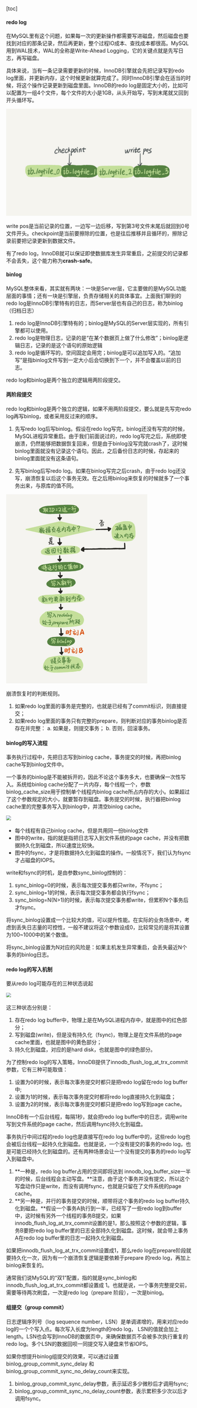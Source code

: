 

[toc]

#### redo log

在MySQL里有这个问题，如果每一次的更新操作都需要写进磁盘，然后磁盘也要找到对应的那条记录，然后再更新，整个过程IO成本、查找成本都很高。MySQL用到WAL技术，WAL的全称是Write-Ahead Logging，它的关键点就是先写日志，再写磁盘。

具体来说，当有一条记录需要更新的时候，InnoDB引擎就会先把记录写到redo log里面，并更新内存，这个时候更新就算完成了。同时InnoDB引擎会在适当的时候，将这个操作记录更新到磁盘里面。InnoDB的redo log是固定大小的，比如可以配置为一组4个文件，每个文件的大小是1GB，从头开始写，写到末尾就又回到开头循环写。

![](./img/1.3.jpg)

write pos是当前记录的位置，一边写一边后移，写到第3号文件末尾后就回到0号文件开头。checkpoint是当前要擦除的位置，也是往后推移并且循环的，擦除记录前要把记录更新到数据文件。

有了redo log，InnoDB就可以保证即使数据库发生异常重启，之前提交的记录都不会丢失，这个能力称为**crash-safe**。

#### binlog

MySQL整体来看，其实就有两块：一块是Server层，它主要做的是MySQL功能层面的事情；还有一块是引擎层，负责存储相关的具体事宜。上面我们聊到的redo log是InnoDB引擎特有的日志，而Server层也有自己的日志，称为binlog（归档日志）

1. redo log是InnoDB引擎特有的；binlog是MySQL的Server层实现的，所有引擎都可以使用。
2. redo log是物理日志，记录的是“在某个数据页上做了什么修改”；binlog是逻辑日志，记录的是这个语句的原始逻辑
3. redo log是循环写的，空间固定会用完；binlog是可以追加写入的。“追加写”是指binlog文件写到一定大小后会切换到下一个，并不会覆盖以前的日志。

redo log和binlog是两个独立的逻辑用两阶段提交。

#### 两阶段提交

redo log和binlog是两个独立的逻辑，如果不用两阶段提交，要么就是先写完redo log再写binlog，或者采用反过来的顺序。

1. 先写redo log后写binlog。假设在redo log写完，binlog还没有写完的时候，MySQL进程异常重启。由于我们前面说过的，redo log写完之后，系统即使崩溃，仍然能够把数据恢复回来，但是由于binlog没写完就crash了，这时候binlog里面就没有记录这个语句。因此，之后备份日志的时候，存起来的binlog里面就没有这条语句。

2. 先写binlog后写redo log。如果在binlog写完之后crash，由于redo log还没写，崩溃恢复以后这个事务无效。在之后用binlog来恢复的时候就多了一个事务出来，与原库的值不同。

<img src="./img/2p.jpg" style="zoom:50%;" />

崩溃恢复时的判断规则。

1. 如果redo log里面的事务是完整的，也就是已经有了commit标识，则直接提交；
2. 如果redo log里面的事务只有完整的prepare，则判断对应的事务binlog是否存在并完整：
   a. 如果是，则提交事务；
   b. 否则，回滚事务。

#### binlog的写入流程

事务执行过程中，先把日志写到binlog cache，事务提交的时候，再把binlog cache写到binlog文件中。

一个事务的binlog是不能被拆开的，因此不论这个事务多大，也要确保一次性写入。系统给binlog cache分配了一片内存，每个线程一个，参数 binlog_cache_size用于控制单个线程内binlog cache所占内存的大小。如果超过了这个参数规定的大小，就要暂存到磁盘。事务提交的时候，执行器把binlog cache里的完整事务写入到binlog中，并清空binlog cache。

<img src="/Users/liuchao56/IdeaProjects/cs-note/mysql/img/9.1.png" style="zoom:80%;" />

- 每个线程有自己binlog cache，但是共用同一份binlog文件
- 图中的write，指的就是指把日志写入到文件系统的page cache，并没有把数据持久化到磁盘，所以速度比较快。
- 图中的fsync，才是将数据持久化到磁盘的操作。一般情况下，我们认为fsync才占磁盘的IOPS。

write和fsync的时机，是由参数sync_binlog控制的：

1. sync_binlog=0的时候，表示每次提交事务都只write，不fsync；
2. sync_binlog=1的时候，表示每次提交事务都会执行fsync；
3. sync_binlog=N(N>1)的时候，表示每次提交事务都write，但累积N个事务后才fsync。

将sync_binlog设置成一个比较大的值，可以提升性能。在实际的业务场景中，考虑到丢失日志量的可控性，一般不建议将这个参数设成0，比较常见的是将其设置为100~1000中的某个数值。

将sync_binlog设置为N对应的风险是：如果主机发生异常重启，会丢失最近N个事务的binlog日志。

#### redo log的写入机制

要从redo log可能存在的三种状态说起

<img src="/Users/liuchao56/IdeaProjects/cs-note/mysql/img/9.2.png" style="zoom:80%;" />

这三种状态分别是：

1. 存在redo log buffer中，物理上是在MySQL进程内存中，就是图中的红色部分；
2. 写到磁盘(write)，但是没有持久化（fsync)，物理上是在文件系统的page cache里面，也就是图中的黄色部分；
3. 持久化到磁盘，对应的是hard disk，也就是图中的绿色部分。

为了控制redo log的写入策略，InnoDB提供了innodb_flush_log_at_trx_commit参数，它有三种可能取值：

1. 设置为0的时候，表示每次事务提交时都只是把redo log留在redo log buffer中;
2. 设置为1的时候，表示每次事务提交时都将redo log直接持久化到磁盘；
3. 设置为2的时候，表示每次事务提交时都只是把redo log写到page cache。

InnoDB有一个后台线程，每隔1秒，就会把redo log buffer中的日志，调用write写到文件系统的page cache，然后调用fsync持久化到磁盘。

事务执行中间过程的redo log也是直接写在redo log buffer中的，这些redo log也会被后台线程一起持久化到磁盘。也就是说，一个没有提交的事务的redo log，也是可能已经持久化到磁盘的。还有两种场景会让一个没有提交的事务的redo log写入到磁盘中。

1. **一种是，redo log buffer占用的空间即将达到 innodb_log_buffer_size一半的时候，后台线程会主动写盘。**注意，由于这个事务并没有提交，所以这个写盘动作只是write，而没有调用fsync，也就是只留在了文件系统的page cache。
2. **另一种是，并行的事务提交的时候，顺带将这个事务的redo log buffer持久化到磁盘。**假设一个事务A执行到一半，已经写了一些redo log到buffer中，这时候有另外一个线程的事务B提交，如果innodb_flush_log_at_trx_commit设置的是1，那么按照这个参数的逻辑，事务B要把redo log buffer里的日志全部持久化到磁盘。这时候，就会带上事务A在redo log buffer里的日志一起持久化到磁盘。

如果把innodb_flush_log_at_trx_commit设置成1，那么redo log在prepare阶段就要持久化一次，因为有一个崩溃恢复逻辑是要依赖于prepare 的redo log，再加上binlog来恢复的。

通常我们说MySQL的“双1”配置，指的就是sync_binlog和innodb_flush_log_at_trx_commit都设置成 1。也就是说，一个事务完整提交前，需要等待两次刷盘，一次是redo log（prepare 阶段），一次是binlog。

#### 组提交（group commit）

日志逻辑序列号（log sequence number，LSN）是单调递增的，用来对应redo log的一个个写入点。每次写入长度为length的redo log， LSN的值就会加上length。LSN也会写到InnoDB的数据页中，来确保数据页不会被多次执行重复的redo log。多个LSN的数据回呗一同提交写入硬盘来节省IOPS。

如果你想提升binlog组提交的效果，可以通过设置 binlog_group_commit_sync_delay 和 binlog_group_commit_sync_no_delay_count来实现。

1. binlog_group_commit_sync_delay参数，表示延迟多少微秒后才调用fsync;
2. binlog_group_commit_sync_no_delay_count参数，表示累积多少次以后才调用fsync。

#### 